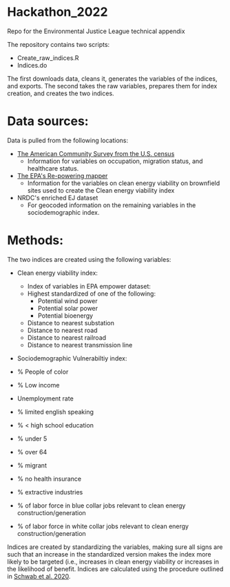 # Hackathon_2022
Repo for the Environmental Justice League technical appendix

The repository contains two scripts:

- Create_raw_indices.R
- Indices.do

The first downloads data, cleans it, generates the variables of the indices, and exports. The second takes the raw variables, prepares them for index creation, and creates the two indices.

# Data sources:
Data is pulled from the following locations:

- [The American Community Survey from the U.S. census](https://www.census.gov/programs-surveys/acs)
  - Information for variables on occupation, migration status, and healthcare status.
- [The EPA's Re-powering mapper](https://www.epa.gov/re-powering/mapper-technical-document)
  - Information for the variables on clean energy viability on brownfield sites used to create the Clean energy viability index
- NRDC's enriched EJ dataset
  - For geocoded information on the remaining variables in the sociodemographic index.
  
# Methods:
The two indices are created using the following variables:

- Clean energy viability index:
  - Index of variables in EPA empower dataset:
  - Highest standardized of one of the following:
      - Potential wind power
      - Potential solar power
      - Potential bioenergy
  - Distance to nearest substation
  - Distance to nearest road
  - Distance to nearest railroad
  - Distance to nearest transmission line
  
 - Sociodemographic Vulnerabiltiy index:
  - % People of color
  - % Low income
  - Unemployment rate
  - % limited english speaking
  - % < high school education
  - % under 5
  - % over 64
  - % migrant
  - % no health insurance
  - % extractive industries
  - % of labor force in blue collar jobs relevant to clean energy construction/generation
  - % of labor force in white collar jobs relevant to clean energy construction/generation
  
Indices are created by standardizing the variables, making sure all signs are such that an increase in the standardized version makes the index more likely to be targeted (i.e., increases in clean energy viability or increases in the likelihood of benefit. Indices are calculated using the procedure outlined in [Schwab et al. 2020](http://www.stata-journal.com/article.html?article=st0622).



